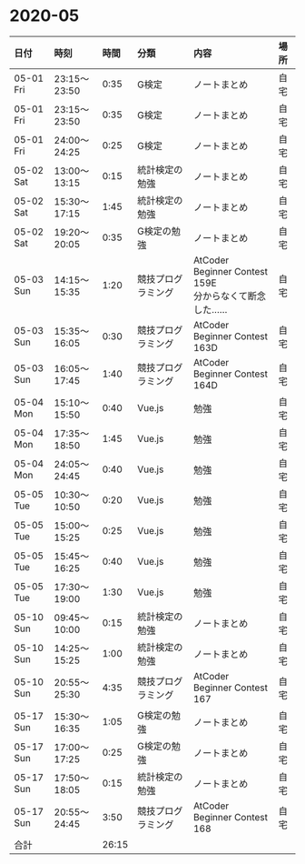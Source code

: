 
# 2020-05
|日付|時刻|時間|分類|内容|場所|
|:--|:--|:--|:--|:--|:--|
|05-01 Fri|23:15～23:50|0:35|G検定|ノートまとめ|自宅|
|05-01 Fri|23:15～23:50|0:35|G検定|ノートまとめ|自宅|
|05-01 Fri|24:00～24:25|0:25|G検定|ノートまとめ|自宅|
|05-02 Sat|13:00～13:15|0:15|統計検定の勉強|ノートまとめ|自宅|
|05-02 Sat|15:30～17:15|1:45|統計検定の勉強|ノートまとめ|自宅|
|05-02 Sat|19:20～20:05|0:35|G検定の勉強|ノートまとめ|自宅|
|05-03 Sun|14:15～15:35|1:20|競技プログラミング|AtCoder Beginner Contest 159E<br>分からなくて断念した……|自宅|
|05-03 Sun|15:35～16:05|0:30|競技プログラミング|AtCoder Beginner Contest 163D|自宅|
|05-03 Sun|16:05～17:45|1:40|競技プログラミング|AtCoder Beginner Contest 164D|自宅|
|05-04 Mon|15:10～15:50|0:40|Vue.js|勉強|自宅|
|05-04 Mon|17:35～18:50|1:45|Vue.js|勉強|自宅|
|05-04 Mon|24:05～24:45|0:40|Vue.js|勉強|自宅|
|05-05 Tue|10:30～10:50|0:20|Vue.js|勉強|自宅|
|05-05 Tue|15:00～15:25|0:25|Vue.js|勉強|自宅|
|05-05 Tue|15:45～16:25|0:40|Vue.js|勉強|自宅|
|05-05 Tue|17:30～19:00|1:30|Vue.js|勉強|自宅|
|05-10 Sun|09:45～10:00|0:15|統計検定の勉強|ノートまとめ|自宅|
|05-10 Sun|14:25～15:25|1:00|統計検定の勉強|ノートまとめ|自宅|
|05-10 Sun|20:55～25:30|4:35|競技プログラミング|AtCoder Beginner Contest 167|自宅|
|05-17 Sun|15:30～16:35|1:05|G検定の勉強|ノートまとめ|自宅|
|05-17 Sun|17:00～17:25|0:25|G検定の勉強|ノートまとめ|自宅|
|05-17 Sun|17:50～18:05|0:15|統計検定の勉強|ノートまとめ|自宅|
|05-17 Sun|20:55～24:45|3:50|競技プログラミング|AtCoder Beginner Contest 168|自宅|
|合計     ||26:15|||||